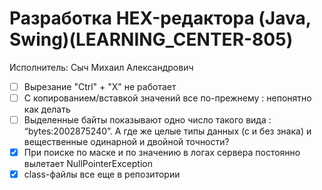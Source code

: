 # Разработка HEX-редактора (Java, Swing)(LEARNING_CENTER-805)

Исполнитель: Сыч Михаил Александрович

- [ ] Вырезание "Ctrl" + "X" не работает
- [ ] С копированием/вставкой значений все по-прежнему : непонятно как делать
- [ ] Выделенные байты показывают одно число такого вида : “bytes:2002875240”. А где же целые типы данных (с и без знака) и вещественные одинарной и двойной точности?
- [x] При поиске по маске и по значению в логах сервера постоянно вылетает NullPointerException
- [x] class-файлы все еще в репозитории